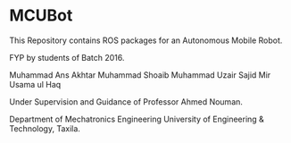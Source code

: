 # MCUBot

This Repository contains ROS packages for an Autonomous Mobile Robot.

FYP by students of Batch 2016.

Muhammad Ans Akhtar
Muhammad Shoaib
Muhammad Uzair Sajid
Mir Usama ul Haq

Under Supervision and Guidance of Professor Ahmed Nouman.

Department of Mechatronics Engineering
University of Engineering & Technology, Taxila.
